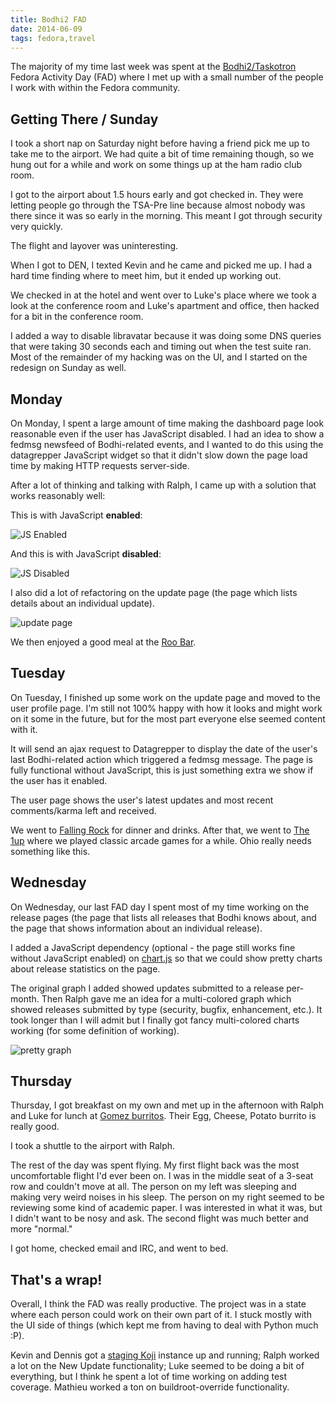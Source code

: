 ```yaml
---
title: Bodhi2 FAD
date: 2014-06-09
tags: fedora,travel
---
```


The majority of my time last week was spent at the
[Bodhi2/Taskotron](https://fedoraproject.org/wiki/FAD_Bodhi2_Taskotron_2014)
Fedora Activity Day (FAD) where I met up with a small number of the people I
work with within the Fedora community.

## Getting There / Sunday

I took a short nap on Saturday night before having a friend pick me up to take
me to the airport. We had quite a bit of time remaining though, so we hung out
for a while and work on some things up at the ham radio club room.

I got to the airport about 1.5 hours early and got checked in. They were letting
people go through the TSA-Pre line because almost nobody was there since it was
so early in the morning. This meant I got through security very quickly.

The flight and layover was uninteresting.

When I got to DEN, I texted Kevin and he came and picked me up. I had a hard
time finding where to meet him, but it ended up working out.

We checked in at the hotel and went over to Luke's place where we took a look at
the conference room and Luke's apartment and office, then hacked for a bit in
the conference room.

I added a way to disable libravatar because it was doing some DNS queries that
were taking 30 seconds each and timing out when the test suite ran. Most of the
remainder of my hacking was on the UI, and I started on the redesign on Sunday
as well.

## Monday

On Monday, I spent a large amount of time making the dashboard page look
reasonable even if the user has JavaScript disabled. I had an idea to show
a fedmsg newsfeed of Bodhi-related events, and I wanted to do this using the
datagrepper JavaScript widget so that it didn't slow down the page load time by
making HTTP requests server-side.

After a lot of thinking and talking with Ralph, I came up with a solution that
works reasonably well:

This is with JavaScript **enabled**:

<img src="http://i.imgur.com/GXZr9dK.png" alt="JS Enabled" />

And this is with JavaScript **disabled**:

<img src="http://i.imgur.com/fWp17qT.png" alt="JS Disabled" />

I also did a lot of refactoring on the update page (the page which lists details
about an individual update).

<img src="http://i.imgur.com/Dte3z1A.png" alt="update page" />

We then enjoyed a good meal at the [Roo Bar](http://roobardenver.com/).

## Tuesday

On Tuesday, I finished up some work on the update page and moved to the user
profile page. I'm still not 100% happy with how it looks and might work on it
some in the future, but for the most part everyone else seemed content with it.

It will send an ajax request to Datagrepper to display the date of the user's
last Bodhi-related action which triggered a fedmsg message. The page is fully
functional without JavaScript, this is just something extra we show if the user
has it enabled.

The user page shows the user's latest updates and most recent comments/karma
left and received.

We went to [Falling Rock](http://fallingrocktaphouse.com/) for dinner and
drinks. After that, we went to [The 1up](http://www.the-1up.com/) where we
played classic arcade games for a while. Ohio really needs something like this.

## Wednesday

On Wednesday, our last FAD day I spent most of my time working on the release
pages (the page that lists all releases that Bodhi knows about, and the page
that shows information about an individual release).

I added a JavaScript dependency (optional - the page still works fine without
JavaScript enabled) on [chart.js](http://chartjs.org/) so that we could show
pretty charts about release statistics on the page.

The original graph I added showed updates submitted to a release per-month. Then
Ralph gave me an idea for a multi-colored graph which showed releases submitted
by type (security, bugfix, enhancement, etc.). It took longer than I will admit
but I finally got fancy multi-colored charts working (for some definition of
working).

<img src="http://i.imgur.com/sXwNfrg.png" alt="pretty graph" />

## Thursday

Thursday, I got breakfast on my own and met up in the afternoon with Ralph and
Luke for lunch at [Gomez burritos](http://www.gomezburritosdenver.com/). Their
Egg, Cheese, Potato burrito is really good.

I took a shuttle to the airport with Ralph.

The rest of the day was spent flying. My first flight back was the most
uncomfortable flight I'd ever been on. I was in the middle seat of a 3-seat row
and couldn't move at all. The person on my left was sleeping and making very
weird noises in his sleep. The person on my right seemed to be reviewing some
kind of academic paper. I was interested in what it was, but I didn't want to
be nosy and ask. The second flight was much better and more "normal."

I got home, checked email and IRC, and went to bed.

## That's a wrap!

Overall, I think the FAD was really productive. The project was in a state where
each person could work on their own part of it. I stuck mostly with the UI side
of things (which kept me from having to deal with Python much :P).

Kevin and Dennis got a [staging Koji](http://koji.stg.fedoraproject.org/)
instance up and running; Ralph worked a lot on the New Update functionality;
Luke seemed to be doing a bit of everything, but I think he spent a lot of time
working on adding test coverage. Mathieu worked a ton on buildroot-override
functionality.
